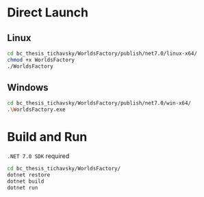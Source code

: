 # Direct Launch

## Linux
```bash
cd bc_thesis_tichavsky/WorldsFactory/publish/net7.0/linux-x64/
chmod +x WorldsFactory
./WorldsFactory
```

## Windows
```bash
cd bc_thesis_tichavsky/WorldsFactory/publish/net7.0/win-x64/
.\WorldsFactory.exe
```

# Build and Run

`.NET 7.0 SDK` required

```bash
cd bc_thesis_tichavsky/WorldsFactory/
dotnet restore
dotnet build
dotnet run
```